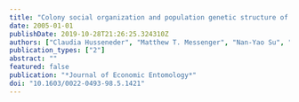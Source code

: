 ```yaml
---
title: "Colony social organization and population genetic structure of an introduced population of Formosan subterranean termite from New Orleans, Louisiana"
date: 2005-01-01
publishDate: 2019-10-28T21:26:25.324310Z
authors: ["Claudia Husseneder", "Matthew T. Messenger", "Nan-Yao Su", "J. Kenneth Grace", "Edward L. Vargo"]
publication_types: ["2"]
abstract: ""
featured: false
publication: "*Journal of Economic Entomology*"
doi: "10.1603/0022-0493-98.5.1421"
---
```


